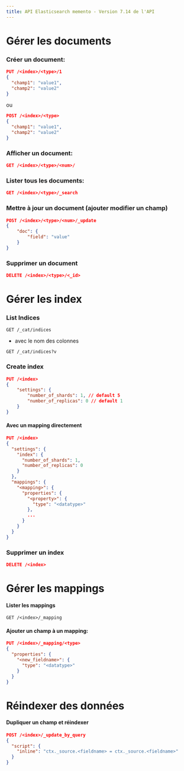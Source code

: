 ```yaml
---
title: API Elasticsearch memento - Version 7.14 de l'API
---
```


# Gérer les documents

### Créer un document:

```json
PUT /<index>/<type>/1
{
  "champ1": "value1",
  "champ2": "value2"
}

```

ou

```json
POST /<index>/<type>
{
  "champ1": "value1",
  "champ2": "value2"
}

```

### Afficher un document:

```json
GET /<index>/<type>/<num>/
```

### Lister tous les documents:

```json
GET /<index>/<type>/_search
```

### Mettre à jour un document (ajouter modifier un champ)

```json
POST /<index>/<type>/<num>/_update
{
    "doc": {
        "field": "value"
    }
}
```

### Supprimer un document

```json
DELETE /<index>/<type>/<_id>
```

# Gérer les index

### List Indices

```
GET /_cat/indices
```

- avec le nom des colonnes

```
GET /_cat/indices?v
```

### Create index

```json
PUT /<index>
{
    "settings": {
        "number_of_shards": 1, // default 5
        "number_of_replicas": 0 // default 1
    }
}
```

#### Avec un mapping directement

```json
PUT /<index>
{
  "settings": {
    "index": {
      "number_of_shards": 1,
      "number_of_replicas": 0
    }
  },
  "mappings": {
    "<mapping>": {
      "properties": {
        "<property>": {
          "type": "<datatype>"
        },
        ...
      }
    }
  }
}
```

### Supprimer un index

```json
DELETE /<index>
```

# Gérer les mappings

#### Lister les mappings

```
GET /<index>/_mapping
```

#### Ajouter un champ à un mapping:

```json
PUT /<index>/_mapping/<type>
{
  "properties": {
    "<new_fieldname>": {
      "type": "<datatype>"
    }
  }
}
```

# Réindexer des données

#### Dupliquer un champ et réindexer

```json
POST /<index>/_update_by_query
{
  "script": {
    "inline": "ctx._source.<fieldname> = ctx._source.<fieldname>"
  }
}
```
